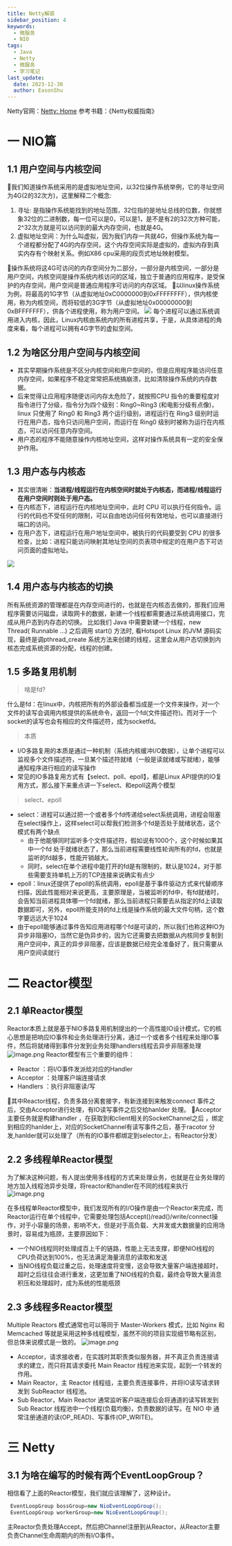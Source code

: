 ```yaml
---
title: Netty解惑
sidebar_position: 4
keywords:
  - 微服务
  - NIO
tags:
  - Java
  - Netty
  - 微服务
  - 学习笔记
last_update:
  date: 2023-12-30
  author: EasonShu
---
```




Netty官网：[Netty: Home](https://netty.io/)
参考书籍：《Netty权威指南》
# 一 NIO篇
## 1.1 用户空间与内核空间
🔷我们知道操作系统采用的是虚拟地址空间，以32位操作系统举例，它的寻址空间为4G(2的32次方)，这里解释二个概念:

1. 寻址: 是指操作系统能找到的地址范围，32位指的是地址总线的位数，你就想象32位的二进制数，每一位可以是0，可以是1，是不是有2的32次方种可能，2^32次方就是可以访问到的最大内存空间，也就是4G。
2. 虚拟地址空间：为什么叫虚拟，因为我们内存一共就4G，但操作系统为每一个进程都分配了4G的内存空间，这个内存空间实际是虚拟的，虚拟内存到真实内存有个映射关系。例如X86 cpu采用的段页式地址映射模型。

🔷操作系统将这4G可访问的内存空间分为二部分，一部分是内核空间，一部分是用户空间，内核空间是操作系统内核访问的区域，独立于普通的应用程序，是受保护的内存空间，用户空间是普通应用程序可访问的内存区域。
🔷以linux操作系统为例，将最高的1G字节（从虚拟地址0xC0000000到0xFFFFFFFF），供内核使用，称为内核空间，而将较低的3G字节（从虚拟地址0x00000000到0xBFFFFFFF），供各个进程使用，称为用户空间。
![](https://cdn.nlark.com/yuque/0/2023/jpeg/12426173/1683371789934-6aed3ac4-2f5a-4e23-8eb2-ee9ae0f65095.jpeg#averageHue=%23f7f5f1&clientId=u58de5f24-265e-4&from=paste&id=u12404fb9&originHeight=327&originWidth=598&originalType=url&ratio=1.25&rotation=0&showTitle=false&status=done&style=none&taskId=u27bb7154-6cdc-4022-9d36-cbb02608aea&title=)
每个进程可以通过系统调用进入内核，因此，Linux内核由系统内的所有进程共享，于是，从具体进程的角度来看，每个进程可以拥有4G字节的虚拟空间。
## 1.2 为啥区分用户空间与内核空间

- 其实早期操作系统是不区分内核空间和用户空间的，但是应用程序能访问任意内存空间，如果程序不稳定常常把系统搞崩溃，比如清除操作系统的内存数据。
- 后来觉得让应用程序随便访问内存太危险了，就按照CPU 指令的重要程度对指令进行了分级，指令分为四个级别：Ring0~Ring3 (和电影分级有点像)，linux 只使用了 Ring0 和 Ring3 两个运行级别，进程运行在 Ring3 级别时运行在用户态，指令只访问用户空间，而运行在 Ring0 级别时被称为运行在内核态，可以访问任意内存空间。
- 用户态的程序不能随意操作内核地址空间，这样对操作系统具有一定的安全保护作用。
## 1.3 用户态与内核态

- 其实很清晰：**当进程/线程运行在内核空间时就处于内核态，而进程/线程运行在用户空间时则处于用户态。**
- 在内核态下，进程运行在内核地址空间中，此时 CPU 可以执行任何指令。运行的代码也不受任何的限制，可以自由地访问任何有效地址，也可以直接进行端口的访问。
- 在用户态下，进程运行在用户地址空间中，被执行的代码要受到 CPU 的很多检查，比如：进程只能访问映射其地址空间的页表项中规定的在用户态下可访问页面的虚拟地址。

![](https://cdn.nlark.com/yuque/0/2023/webp/12426173/1683372206603-30229120-f137-42c7-bcbe-c1eb62060d40.webp#averageHue=%23bddcae&clientId=u58de5f24-265e-4&from=paste&id=ua0098d99&originHeight=354&originWidth=456&originalType=url&ratio=1.25&rotation=0&showTitle=false&status=done&style=none&taskId=u2a7a573a-875b-49f2-b006-b43cba1c5dd&title=)
## 1.4 用户态与内核态的切换
所有系统资源的管理都是在内存空间进行的，也就是在内核态去做的，那我们应用程序需要访问磁盘，读取网卡的数据，新建一个线程都需要通过系统调用接口，完成从用户态到内存态的切换。
比如我们 Java 中需要新建一个线程，new Thread( Runnable ...) 之后调用 start() 方法时, 看Hotspot Linux 的JVM 源码实现，最终是调pthread_create 系统方法来创建的线程，这里会从用户态切换到内核态完成系统资源的分配，线程的创建。
## 1.5 多路复用机制
> 啥是fd?

什么是fd：在linux中，内核把所有的外部设备都当成是一个文件来操作，对一个文件的读写会调用内核提供的系统命令，返回一个fd(文件描述符)。而对于一个socket的读写也会有相应的文件描述符，成为socketfd。
> 本质

- I/O多路复用的本质是通过一种机制（系统内核缓冲I/O数据），让单个进程可以监视多个文件描述符，一旦某个描述符就绪（一般是读就绪或写就绪），能够通知程序进行相应的读写操作
- 常见的IO多路复用方式有【select、poll、epoll】，都是Linux API提供的IO复用方式，那么接下来重点讲一下select、和epoll这两个模型
> select、epoll

- select：进程可以通过把一个或者多个fd传递给select系统调用，进程会阻塞在select操作上，这样select可以帮我们检测多个fd是否处于就绪状态，这个模式有两个缺点
   - 由于他能够同时监听多个文件描述符，假如说有1000个，这个时候如果其中一个fd 处于就绪状态了，那么当前进程需要线性轮询所有的fd，也就是监听的fd越多，性能开销越大。
   - 同时，select在单个进程中能打开的fd是有限制的，默认是1024，对于那些需要支持单机上万的TCP连接来说确实有点少
- epoll：linux还提供了epoll的系统调用，epoll是基于事件驱动方式来代替顺序扫描，因此性能相对来说更高，主要原理是，当被监听的fd中，有fd就绪时，会告知当前进程具体哪一个fd就绪，那么当前进程只需要去从指定的fd上读取数据即可，另外，epoll所能支持的fd上线是操作系统的最大文件句柄，这个数字要远远大于1024
- 由于epoll能够通过事件告知应用进程哪个fd是可读的，所以我们也称这种IO为异步非阻塞IO，当然它是伪异步的，因为它还需要去把数据从内核同步复制到用户空间中，真正的异步非阻塞，应该是数据已经完全准备好了，我只需要从用户空间读就行
# 二 Reactor模型
## 2.1 单Reactor模型
Reactor本质上就是基于NIO多路复用机制提出的一个高性能IO设计模式，它的核心思想是把响应IO事件和业务处理进行分离，通过一个或者多个线程来处理IO事件，然后将就绪得到事件分发到业务处理handlers线程去异步非阻塞处理
![image.png](https://cdn.nlark.com/yuque/0/2023/png/12426173/1683373053870-cfd1df11-04c8-4525-980b-a56caeb2fcc7.png#averageHue=%23fdfbfa&clientId=u58de5f24-265e-4&from=paste&id=ub95bd5d7&originHeight=441&originWidth=756&originalType=url&ratio=1.25&rotation=0&showTitle=false&size=197357&status=done&style=none&taskId=u6bb8d08a-2944-4290-8efa-aae0ac0e535&title=)
Reactor模型有三个重要的组件：

- Reactor ：将I/O事件发派给对应的Handler
- Acceptor ：处理客户端连接请求
- Handlers ：执行非阻塞读/写

🌈其中Reactor线程，负责多路分离套接字，有新连接到来触发connect 事件之后，交由Acceptor进行处理，有IO读写事件之后交给hanlder 处理。
🌈Acceptor主要任务就是构建handler ，在获取到和client相关的SocketChannel之后 ，绑定到相应的hanlder上，对应的SocketChannel有读写事件之后，基于racotor 分发,hanlder就可以处理了（所有的IO事件都绑定到selector上，有Reactor分发）
## 2.2 多线程单Reactor模型
为了解决这种问题，有人提出使用多线程的方式来处理业务，也就是在业务处理的地方加入线程池异步处理，将reactor和handler在不同的线程来执行
![image.png](https://cdn.nlark.com/yuque/0/2023/png/12426173/1683373818221-deb90051-a0dc-47f2-a749-db5bbcf717c9.png#averageHue=%23fdfbf8&clientId=u58de5f24-265e-4&from=paste&id=u31bcbb5d&originHeight=418&originWidth=817&originalType=url&ratio=1.25&rotation=0&showTitle=false&size=228581&status=done&style=none&taskId=ua8c828f6-d7bb-41d2-bfa0-622babaa708&title=)

在多线程单Reactor模型中，我们发现所有的I/O操作是由一个Reactor来完成，而Reactor运行在单个线程中，它需要处理包括Accept()/read()/write/connect操作，对于小容量的场景，影响不大，但是对于高负载、大并发或大数据量的应用场景时，容易成为瓶颈，主要原因如下：

- 一个NIO线程同时处理成百上千的链路，性能上无法支撑，即便NIO线程的CPU负荷达到100%，也无法满足海量消息的读取和发送
- 当NIO线程负载过重之后，处理速度将变慢，这会导致大量客户端连接超时，超时之后往往会进行重发，这更加重了NIO线程的负载，最终会导致大量消息积压和处理超时，成为系统的性能瓶颈
## 2.3 多线程多Reactor模型
Multiple Reactors 模式通常也可以等同于 Master-Workers 模式，比如 Nginx 和 Memcached 等就是采用这种多线程模型，虽然不同的项目实现细节略有区别，但总体来说模式是一致的。
![image.png](https://cdn.nlark.com/yuque/0/2023/png/12426173/1683373917182-2d9bd72c-db10-4034-9cdc-4137ba3a765c.png#averageHue=%23fdfaf7&clientId=u58de5f24-265e-4&from=paste&id=ua081652f&originHeight=395&originWidth=712&originalType=url&ratio=1.25&rotation=0&showTitle=false&size=196670&status=done&style=none&taskId=u343635f6-721e-4539-a7b3-78e32bcbf80&title=)

- Acceptor，请求接收者，在实践时其职责类似服务器，并不真正负责连接请求的建立，而只将其请求委托 Main Reactor 线程池来实现，起到一个转发的作用。
- Main Reactor，主 Reactor 线程组，主要负责连接事件，并将IO读写请求转发到 SubReactor 线程池。
- Sub Reactor，Main Reactor 通常监听客户端连接后会将通道的读写转发到 Sub Reactor 线程池中一个线程(负载均衡)，负责数据的读写。在 NIO 中 通常注册通道的读(OP_READ)、写事件(OP_WRITE)。
# 三 Netty
## 3.1 为啥在编写的时候有两个EventLoopGroup？
相信看了上面的Reactor模型，我们就应该理解了，这种设计。
```java
 EventLoopGroup bossGroup=new NioEventLoopGroup();
 EventLoopGroup workerGroup=new NioEventLoopGroup();
```
主Reactor负责处理Accept，然后把Channel注册到从Reactor，从Reactor主要负责Channel生命周期内的所有I/O事件。

